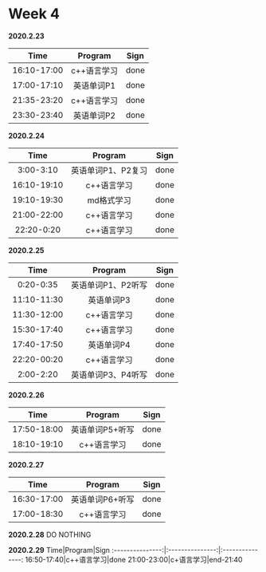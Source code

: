 # Week 4

**2020.2.23**

Time|Program|Sign
:---------------:|:---------------:|:---------------:
16:10-17:00|c++语言学习|done
17:00-17:10|英语单词P1|done
21:35-23:20|c++语言学习|done
23:30-23:40|英语单词P2|done

**2020.2.24**

Time|Program|Sign
:---------------:|:---------------:|:---------------:
3:00-3:10|英语单词P1、P2复习|done
16:10-19:10|c++语言学习|done
19:10-19:30|md格式学习|done
21:00-22:00|c++语言学习|done
22:20-0:20|c++语言学习|done

**2020.2.25**

Time|Program|Sign
:---------------:|:---------------:|:---------------:
0:20-0:35|英语单词P1、P2听写|done
11:10-11:30|英语单词P3|done
11:30-12:00|c++语言学习|done
15:30-17:40|c++语言学习|done
17:40-17:50|英语单词P4|done
22:20-00:20|c++语言学习|done
2:00-2:20|英语单词P3、P4听写|done

**2020.2.26**

Time|Program|Sign
:---------------:|:---------------:|:---------------:
17:50-18:00|英语单词P5+听写|done
18:10-19:10|c++语言学习|done

**2020.2.27**

Time|Program|Sign
:---------------:|:---------------:|:---------------:
16:30-17:00|英语单词P6+听写|done
17:00-18:30|c++语言学习|done

**2020.2.28**
DO NOTHING

**2020.2.29**
Time|Program|Sign
:---------------:|:---------------:|:---------------:
16:50-17:40|c++语言学习|done
21:00-23:00|c+语言学习|end-21:40
